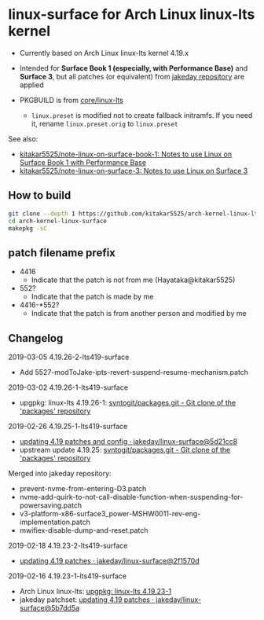 # linux-surface for Arch Linux linux-lts kernel

- Currently based on Arch Linux linux-lts kernel 4.19.x

- Intended for **Surface Book 1 (especially, with Performance Base)** and **Surface 3**, but all patches (or equivalent) from [jakeday repository](https://github.com/jakeday/linux-surface) are applied

- PKGBUILD is from [core/linux-lts](https://git.archlinux.org/svntogit/packages.git/log/trunk?h=packages/linux-lts)
	- `linux.preset` is modified not to create fallback initramfs. If you need it, rename `linux.preset.orig` to `linux.preset`

See also:
- [kitakar5525/note-linux-on-surface-book-1: Notes to use Linux on Surface Book 1 with Performance Base](https://github.com/kitakar5525/note-linux-on-surface-book-1)
- [kitakar5525/note-linux-on-surface-3: Notes to use Linux on Surface 3](https://github.com/kitakar5525/note-linux-on-surface-3)



## How to build

```bash
git clone --depth 1 https://github.com/kitakar5525/arch-kernel-linux-lts419-surface
cd arch-kernel-linux-surface
makepkg -sC
```



## patch filename prefix

- 4416
	- Indicate that the patch is not from me (Hayataka@kitakar5525)
- 552?
	- Indicate that the patch is made by me
- 4416-*552?
	- Indicate that the patch is from another person and modified by me



## Changelog

2019-03-05 4.19.26-2-lts419-surface
- Add 5527-modToJake-ipts-revert-suspend-resume-mechanism.patch

2019-03-02 4.19.26-1-lts419-surface
- upgpkg: linux-lts 4.19.26-1: [svntogit/packages.git - Git clone of the 'packages' repository](https://git.archlinux.org/svntogit/packages.git/commit/trunk?h=packages/linux-lts&id=a77b05c2b536a4e35c1cd7926fa7854923b37fd6)

2019-02-26 4.19.25-1-lts419-surface
- [updating 4.19 patches and config · jakeday/linux-surface@5d21cc8](https://github.com/jakeday/linux-surface/commit/5d21cc824c9b41e65f92fdebcbcccd2181b9393f)
- upstream update 4.19.25: [svntogit/packages.git - Git clone of the 'packages' repository](https://git.archlinux.org/svntogit/packages.git/commit/trunk?h=packages/linux-lts&id=500ebf44cec6f575182b95ca75c32954f1e7231a)

Merged into jakeday repository:
- prevent-nvme-from-entering-D3.patch
- nvme-add-quirk-to-not-call-disable-function-when-suspending-for-powersaving.patch
- v3-platform-x86-surface3_power-MSHW0011-rev-eng-implementation.patch
- mwifiex-disable-dump-and-reset.patch

2019-02-18 4.19.23-2-lts419-surface
- [updating 4.19 patches · jakeday/linux-surface@2f1570d](https://github.com/jakeday/linux-surface/commit/2f1570d509eb7de8330ad4bc01b725c501ab9a8c)

2019-02-16 4.19.23-1-lts419-surface
- Arch Linux linux-lts: [upgpkg: linux-lts 4.19.23-1](https://git.archlinux.org/svntogit/packages.git/commit/trunk?h=packages/linux-lts&id=41b1b5ca2b5460cf1e1793c4bf9b8a4267a6f794)
-  jakeday patchset: [updating 4.19 patches · jakeday/linux-surface@5b7dd5a](https://github.com/jakeday/linux-surface/commit/5b7dd5a7a9967c34f04c7108f5c7fbe326e261e2)
